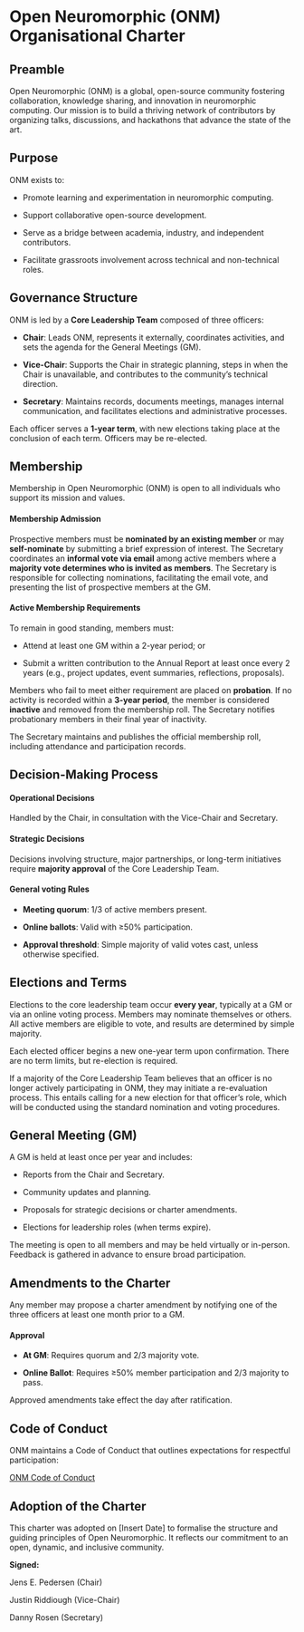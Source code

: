 # **Open Neuromorphic (ONM) Organisational Charter**

## Preamble

Open Neuromorphic (ONM) is a global, open-source community fostering collaboration, knowledge sharing, and innovation in neuromorphic computing. Our mission is to build a thriving network of contributors by organizing talks, discussions, and hackathons that advance the state of the art.

## Purpose

ONM exists to:

* Promote learning and experimentation in neuromorphic computing.

* Support collaborative open-source development.

* Serve as a bridge between academia, industry, and independent contributors.

* Facilitate grassroots involvement across technical and non-technical roles.

## Governance Structure

ONM is led by a **Core Leadership Team** composed of three officers:

* **Chair**: Leads ONM, represents it externally, coordinates activities, and sets the agenda for the General Meetings (GM).

* **Vice-Chair**: Supports the Chair in strategic planning, steps in when the Chair is unavailable, and contributes to the community’s technical direction.

* **Secretary**: Maintains records, documents meetings, manages internal communication, and facilitates elections and administrative processes.

Each officer serves a **1-year term**, with new elections taking place at the conclusion of each term. Officers may be re-elected.

## Membership

Membership in Open Neuromorphic (ONM) is open to all individuals who support its mission and values.

#### **Membership Admission**

Prospective members must be **nominated by an existing member** or may **self-nominate** by submitting a brief expression of interest. The Secretary coordinates an **informal vote via email** among active members where a **majority vote determines who is invited as members**. The Secretary is responsible for collecting nominations, facilitating the email vote, and presenting the list of prospective members at the GM.

#### **Active Membership Requirements**

To remain in good standing, members must:

* Attend at least one GM within a 2-year period; or

* Submit a written contribution to the Annual Report at least once every 2 years (e.g., project updates, event summaries, reflections, proposals).

Members who fail to meet either requirement are placed on **probation**. If no activity is recorded within a **3-year period**, the member is considered **inactive** and removed from the membership roll. The Secretary notifies probationary members in their final year of inactivity.

The Secretary maintains and publishes the official membership roll, including attendance and participation records.

## Decision-Making Process

#### **Operational Decisions**

Handled by the Chair, in consultation with the Vice-Chair and Secretary.

#### **Strategic Decisions**

Decisions involving structure, major partnerships, or long-term initiatives require **majority approval** of the Core Leadership Team.

#### **General voting Rules**

* **Meeting quorum**: 1/3 of active members present.

* **Online ballots**: Valid with ≥50% participation.

* **Approval threshold**: Simple majority of valid votes cast, unless otherwise specified.

## Elections and Terms

Elections to the core leadership team occur **every year**, typically at a GM or via an online voting process. Members may nominate themselves or others. All active members are eligible to vote, and results are determined by simple majority.

Each elected officer begins a new one-year term upon confirmation. There are no term limits, but re-election is required.

If a majority of the Core Leadership Team believes that an officer is no longer actively participating in ONM, they may initiate a re-evaluation process. This entails calling for a new election for that officer’s role, which will be conducted using the standard nomination and voting procedures.

## General Meeting (GM)

A GM is held at least once per year and includes:

* Reports from the Chair and Secretary.

* Community updates and planning.

* Proposals for strategic decisions or charter amendments.

* Elections for leadership roles (when terms expire).

The meeting is open to all members and may be held virtually or in-person. Feedback is gathered in advance to ensure broad participation.

## Amendments to the Charter

Any member may propose a charter amendment by notifying one of the three officers at least one month prior to a GM.

#### **Approval**

* **At GM**: Requires quorum and 2/3 majority vote.

* **Online Ballot**: Requires ≥50% member participation and 2/3 majority to pass.

Approved amendments take effect the day after ratification.

## Code of Conduct

ONM maintains a Code of Conduct that outlines expectations for respectful participation:

[ONM Code of Conduct](https://docs.google.com/document/d/1XpCMRlBMcle9hubcnvms8Gw8odeBVFnY5ElUC7TS6jw/edit?tab=t.0)

## Adoption of the Charter

This charter was adopted on \[Insert Date\] to formalise the structure and guiding principles of Open Neuromorphic. It reflects our commitment to an open, dynamic, and inclusive community.

**Signed:**

Jens E. Pedersen (Chair)

Justin Riddiough (Vice-Chair)

Danny Rosen (Secretary)